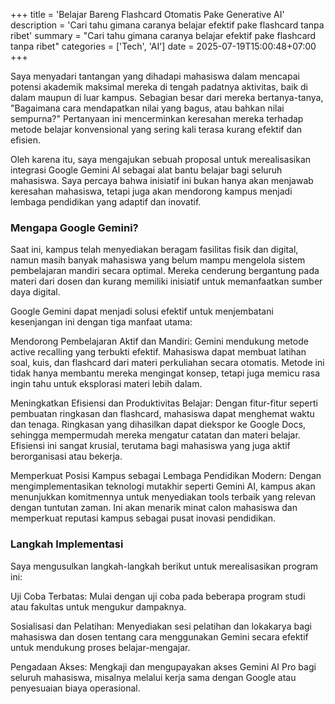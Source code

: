 +++
title = 'Belajar Bareng Flashcard Otomatis Pake Generative AI'
description = 'Cari tahu gimana caranya belajar efektif pake flashcard tanpa ribet'
summary = "Cari tahu gimana caranya belajar efektif pake flashcard tanpa ribet"
categories = ['Tech', 'AI']
date = 2025-07-19T15:00:48+07:00
+++

Saya menyadari tantangan yang dihadapi mahasiswa dalam mencapai potensi akademik maksimal mereka di tengah padatnya aktivitas, baik di dalam maupun di luar kampus. Sebagian besar dari mereka bertanya-tanya, "Bagaimana cara mendapatkan nilai yang bagus, atau bahkan nilai sempurna?" Pertanyaan ini mencerminkan keresahan mereka terhadap metode belajar konvensional yang sering kali terasa kurang efektif dan efisien.

Oleh karena itu, saya mengajukan sebuah proposal untuk merealisasikan integrasi Google Gemini AI sebagai alat bantu belajar bagi seluruh mahasiswa. Saya percaya bahwa inisiatif ini bukan hanya akan menjawab keresahan mahasiswa, tetapi juga akan mendorong kampus menjadi lembaga pendidikan yang adaptif dan inovatif.

### Mengapa Google Gemini?
Saat ini, kampus telah menyediakan beragam fasilitas fisik dan digital, namun masih banyak mahasiswa yang belum mampu mengelola sistem pembelajaran mandiri secara optimal. Mereka cenderung bergantung pada materi dari dosen dan kurang memiliki inisiatif untuk memanfaatkan sumber daya digital.

Google Gemini dapat menjadi solusi efektif untuk menjembatani kesenjangan ini dengan tiga manfaat utama:

Mendorong Pembelajaran Aktif dan Mandiri: Gemini mendukung metode active recalling yang terbukti efektif. Mahasiswa dapat membuat latihan soal, kuis, dan flashcard dari materi perkuliahan secara otomatis. Metode ini tidak hanya membantu mereka mengingat konsep, tetapi juga memicu rasa ingin tahu untuk eksplorasi materi lebih dalam.

Meningkatkan Efisiensi dan Produktivitas Belajar: Dengan fitur-fitur seperti pembuatan ringkasan dan flashcard, mahasiswa dapat menghemat waktu dan tenaga. Ringkasan yang dihasilkan dapat diekspor ke Google Docs, sehingga mempermudah mereka mengatur catatan dan materi belajar. Efisiensi ini sangat krusial, terutama bagi mahasiswa yang juga aktif berorganisasi atau bekerja.

Memperkuat Posisi Kampus sebagai Lembaga Pendidikan Modern: Dengan mengimplementasikan teknologi mutakhir seperti Gemini AI, kampus akan menunjukkan komitmennya untuk menyediakan tools terbaik yang relevan dengan tuntutan zaman. Ini akan menarik minat calon mahasiswa dan memperkuat reputasi kampus sebagai pusat inovasi pendidikan.

### Langkah Implementasi
Saya mengusulkan langkah-langkah berikut untuk merealisasikan program ini:

Uji Coba Terbatas: Mulai dengan uji coba pada beberapa program studi atau fakultas untuk mengukur dampaknya.

Sosialisasi dan Pelatihan: Menyediakan sesi pelatihan dan lokakarya bagi mahasiswa dan dosen tentang cara menggunakan Gemini secara efektif untuk mendukung proses belajar-mengajar.

Pengadaan Akses: Mengkaji dan mengupayakan akses Gemini AI Pro bagi seluruh mahasiswa, misalnya melalui kerja sama dengan Google atau penyesuaian biaya operasional.